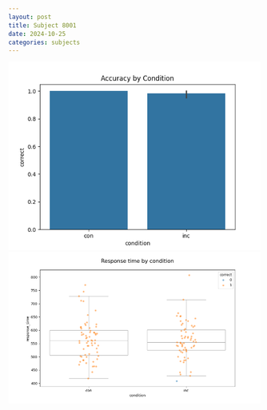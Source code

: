 ```yaml
---
layout: post
title: Subject 8001
date: 2024-10-25
categories: subjects
---
```


![](data/8001/run-7/8001_NF_acc.png)
![](data/8001/run-7/8001_NF_rt.png)
